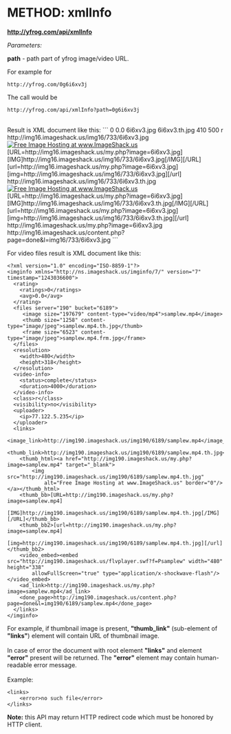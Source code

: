 # METHOD: xmlInfo #

**http://yfrog.com/api/xmlInfo**

_Parameters:_

**path** - path part of yfrog image/video URL.

For example for
```
http://yfrog.com/0g6i6xv3j
```
The call would be
```
http://yfrog.com/api/xmlInfo?path=0g6i6xv3j
```
<br />
Result is XML document like this:
```
<?xml version="1.0" encoding="iso-8859-1"?>
<imginfo xmlns="http://ns.imageshack.us/imginfo/6/" version="6" timestamp="1234911746">
  <rating>
    <ratings>0</ratings>
    <avg>0.0</avg>
  </rating>
  <files server="16" bucket="733">
     <image size="189113" content-type="image/jpeg">6i6xv3.jpg</image>
     <thumb size="5889" content-type="image/jpeg">6i6xv3.th.jpg</thumb>
  </files>
  <resolution>
    <width>410</width>
    <height>500</height>
  </resolution>
  <class>r</class>
  <uploader>
  </uploader>
  <links>
    <image_link>http://img16.imageshack.us/img16/733/6i6xv3.jpg</image_link>
    <image_html><a href="http://img16.imageshack.us/my.php?image=6i6xv3.jpg" target="_blank"><img 
    src="http://img16.imageshack.us/img16/733/6i6xv3.jpg" alt="Free Image Hosting at www.ImageShack.us" 
    border="0"/></a></image_html>
    <image_bb>[URL=http://img16.imageshack.us/my.php?image=6i6xv3.jpg]
    [IMG]http://img16.imageshack.us/img16/733/6i6xv3.jpg[/IMG][/URL]</image_bb>
    <image_bb2>[url=http://img16.imageshack.us/my.php?image=6i6xv3.jpg]
    [img=http://img16.imageshack.us/img16/733/6i6xv3.jpg][/url]</image_bb2>
    <thumb_link>http://img16.imageshack.us/img16/733/6i6xv3.th.jpg</thumb_link>
    <thumb_html><a href="http://img16.imageshack.us/my.php?image=6i6xv3.jpg" target="_blank">
    <img src="http://img16.imageshack.us/img16/733/6i6xv3.th.jpg" alt="Free Image Hosting at www.ImageShack.us" 
    border="0"/></a></thumb_html>
    <thumb_bb>[URL=http://img16.imageshack.us/my.php?image=6i6xv3.jpg]
    [IMG]http://img16.imageshack.us/img16/733/6i6xv3.th.jpg[/IMG][/URL]</thumb_bb>
    <thumb_bb2>[url=http://img16.imageshack.us/my.php?image=6i6xv3.jpg]
    [img=http://img16.imageshack.us/img16/733/6i6xv3.th.jpg][/url]</thumb_bb2>
    <ad_link>http://img16.imageshack.us/my.php?image=6i6xv3.jpg</ad_link>
    <done_page>http://img16.imageshack.us/content.php?page=done&l=img16/733/6i6xv3.jpg</done_page>
  </links>
</imginfo>
```

For video files result is XML document like this:
```
<?xml version="1.0" encoding="ISO-8859-1"?>
<imginfo xmlns="http://ns.imageshack.us/imginfo/7/" version="7" timestamp="1243036600">
  <rating>
    <ratings>0</ratings>
    <avg>0.0</avg>
  </rating>
  <files server="190" bucket="6189">
     <image size="197679" content-type="video/mp4">samplew.mp4</image>
     <thumb size="1258" content-type="image/jpeg">samplew.mp4.th.jpg</thumb>
     <frame size="6523" content-type="image/jpeg">samplew.mp4.frm.jpg</frame>
  </files>
  <resolution>
    <width>480</width>
    <height>318</height>
  </resolution>
  <video-info>
    <status>complete</status>
    <duration>4000</duration>
  </video-info>
  <class>r</class>
  <visibility>no</visibility>
  <uploader>
    <ip>77.122.5.235</ip>
  </uploader>
  <links>
    <image_link>http://img190.imageshack.us/img190/6189/samplew.mp4</image_link>
    <thumb_link>http://img190.imageshack.us/img190/6189/samplew.mp4.th.jpg</thumb_link>
    <thumb_html><a href="http://img190.imageshack.us/my.php?image=samplew.mp4" target="_blank">
        <img src="http://img190.imageshack.us/img190/6189/samplew.mp4.th.jpg" 
            alt="Free Image Hosting at www.ImageShack.us" border="0"/></a></thumb_html>
    <thumb_bb>[URL=http://img190.imageshack.us/my.php?image=samplew.mp4]
        [IMG]http://img190.imageshack.us/img190/6189/samplew.mp4.th.jpg[/IMG][/URL]</thumb_bb>
    <thumb_bb2>[url=http://img190.imageshack.us/my.php?image=samplew.mp4]
        [img=http://img190.imageshack.us/img190/6189/samplew.mp4.th.jpg][/url]</thumb_bb2>
    <video_embed><embed src="http://img190.imageshack.us/flvplayer.swf?f=Psamplew" width="480" height="338" 
        allowFullScreen="true" type="application/x-shockwave-flash"/>
</video_embed>
    <ad_link>http://img190.imageshack.us/my.php?image=samplew.mp4</ad_link>
    <done_page>http://img190.imageshack.us/content.php?page=done&l=img190/6189/samplew.mp4</done_page>
  </links>
</imginfo>
```

For example, if thumbnail image is present, **"thumb\_link"** (sub-element of **"links"**) element will contain URL of thumbnail image.<br />
<br />
In case of error the document with root element **"links"** and element **"error"** present will be returned. The **"error"** element may contain human-readable error message. <br />
<br />
Example:
```
<links>
    <error>no such file</error>
</links>
```

**Note:** this API may return HTTP redirect code which must be honored by HTTP client.
